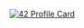 [![42 Profile Card](https://1337-readme.vercel.app/api/profile?cursus=42cursus&email=hide&login=abettach)](https://github.com/mohouyizme/1337-readme)
